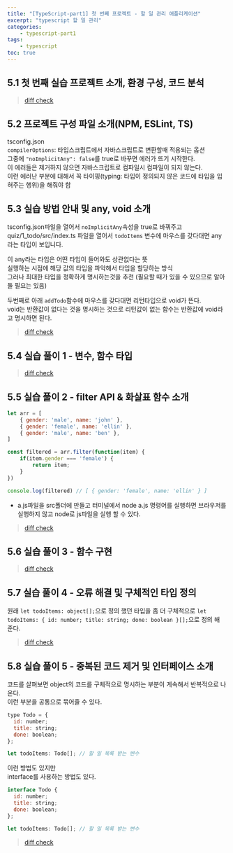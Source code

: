 ```yaml
--- 
title: "[TypeScript-part1] 첫 번째 프로젝트 - 할 일 관리 애플리케이션" 
excerpt: "typescript 할 일 관리"
categories: 
    - typescript-part1
tags: 
    - typescript
toc: true
--- 
```

## 5.1 첫 번째 실습 프로젝트 소개, 환경 구성, 코드 분석

> [diff check](https://github.com/wjddk0909/typescript-part1/commit/84f846d996ceb396f57c9a83b88bd1fa1fe3cacd)

## 5.2 프로젝트 구성 파일 소개(NPM, ESLint, TS)

tsconfig.json  
`compilerOptions`: 타입스크립트에서 자바스크립트로 변환할때 적용되는 옵션  
그중에 `"noImplicitAny": false`를 true로 바꾸면 에러가 뜨기 시작한다.  
이 에러들은 제거하지 않으면 자바스크립트로 컴파일시 컴파일이 되지 않는다.  
이런 에러난 부분에 대해서 꼭 타이핑(typing: 타입이 정의되지 않은 코드에 타입을 입혀주는 행위)을 해줘야 함  

## 5.3 실습 방법 안내 및 any, void 소개

tsconfig.json파일을 열어서 `noImplicitAny`속성을 true로 바꿔주고  
quiz/1_todo/src/index.ts 파일을 열어서 `todoItems` 변수에 마우스를 갖다대면 any라는 타입이 보입니다.  

이 any라는 타입은 어떤 타입이 들어와도 상관없다는 뜻  
실행하는 시점에 해당 값의 타입을 파악해서 타입을 할당하는 방식  
그러나 최대한 타입을 정확하게 명시하는것을 추천 (필요할 때가 있을 수 있으므로 알아둘 필요는 있음)  

두번째로 아래 `addTodo`함수에 마우스를 갖다대면 리턴타입으로 void가 뜬다.  
void는 반환값이 없다는 것을 명시하는 것으로 리턴값이 없는 함수는 반환값에 void라고 명시하면 된다.  

> [diff check](https://github.com/wjddk0909/typescript-part1/commit/e1c4fb885e6ab8513fcdc424fd12cdd4cb5c5b8d)

## 5.4 실습 풀이 1 - 변수, 함수 타입

> [diff check](https://github.com/wjddk0909/typescript-part1/commit/829e1ff7d52935d3ddbaa3e478d6d49c6cfcbc35)

## 5.5 실습 풀이 2 - filter API & 화살표 함수 소개

```javascript
let arr = [
    { gender: 'male', name: 'john' },
    { gender: 'female', name: 'ellin' },
    { gender: 'male', name: 'ben' },
]

const filtered = arr.filter(function(item) {
    if(item.gender === 'female') {
        return item;
    }
})

console.log(filtered) // [ { gender: 'female', name: 'ellin' } ]
```

* a.js파일을 src폴더에 만들고 터미널에서 node a.js 명령어를 실행하면 브라우저를 실행하지 않고 node로 js파일을 실행 할 수 있다.  

> [diff check](https://github.com/wjddk0909/typescript-part1/commit/6eeaa0f7ae1608102e3741bdc64d3c3bd9d6a700)

## 5.6 실습 풀이 3 - 함수 구현

> [diff check](https://github.com/wjddk0909/typescript-part1/commit/f34844ae3e39726d7dc2bb7919eb27850c41c79a)

## 5.7 실습 풀이 4 - 오류 해결 및 구체적인 타입 정의

원래 `let todoItems: object[];`으로 정의 했던 타입을 좀 더 구체적으로 `let todoItems: { id: number; title: string; done: boolean }[];`으로 정의 해 준다.  

> [diff check](https://github.com/wjddk0909/typescript-part1/commit/c17bc0e2f5a29d2b560629c5572d77c9b0b2a24e)

## 5.8 실습 풀이 5 - 중복된 코드 제거 및 인터페이스 소개

코드를 살펴보면 object의 코드를 구체적으로 명시하는 부분이 게속해서 반복적으로 나온다.  
이런 부분을 공통으로 묶어줄 수 있다. 

```javascript
type Todo = {
  id: number;
  title: string;
  done: boolean;
};

let todoItems: Todo[]; // 할 일 목록 받는 변수
```

이런 방법도 있지만  
interface를 사용하는 방법도 있다.  

```javascript
interface Todo {
  id: number;
  title: string;
  done: boolean;
};

let todoItems: Todo[]; // 할 일 목록 받는 변수
```

> [diff check](https://github.com/wjddk0909/typescript-part1/commit/2f30ce786215e2009780a4b67410fa05c0f16f6d)
